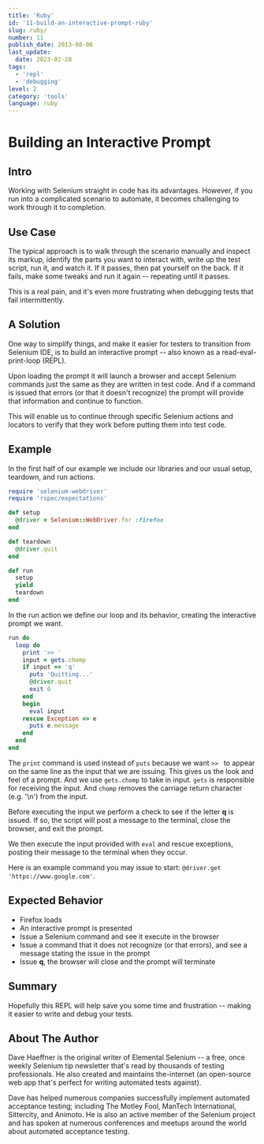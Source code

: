 ```yaml
---
title: 'Ruby'
id: '11-build-an-interactive-prompt-ruby'
slug: ruby/
number: 11
publish_date: 2013-08-06
last_update:
  date: 2023-02-28
tags:
  - 'repl'
  - 'debugging'
level: 2
category: 'tools'
language: ruby
---
```


# Building an Interactive Prompt

## Intro

Working with Selenium straight in code has its advantages. However, if you run into a complicated scenario to automate, it becomes challenging to work through it to completion.

## Use Case

The typical approach is to walk through the scenario manually and inspect its markup, identify the parts you want to interact with, write up the test script, run it, and watch it. If it passes, then pat yourself on the back. If it fails, make some tweaks and run it again -- repeating until it passes.

This is a real pain, and it's even more frustrating when debugging tests that fail intermittently.

## A Solution

One way to simplify things, and make it easier for testers to transition from Selenium IDE, is to build an interactive prompt -- also known as a read-eval-print-loop (REPL).

Upon loading the prompt it will launch a browser and accept Selenium commands just the same as they are written in test code. And if a command is issued that errors (or that it doesn't recognize) the prompt will provide that information and continue to function.

This will enable us to continue through specific Selenium actions and locators to verify that they work before putting them into test code.

## Example

In the first half of our example we include our libraries and our usual setup, teardown, and run actions.

```ruby
require 'selenium-webdriver'
require 'rspec/expectations'

def setup
  @driver = Selenium::WebDriver.for :firefox
end

def teardown
  @driver.quit
end

def run
  setup
  yield
  teardown
end
```

In the run action we define our loop and its behavior, creating the interactive prompt we want.

```ruby
run do
  loop do
    print '>> '
    input = gets.chomp
    if input == 'q'
      puts 'Quitting...'
      @driver.quit
      exit 0
    end
    begin
      eval input
    rescue Exception => e
      puts e.message
    end
  end
end
```

The `print` command is used instead of `puts` because we want `>> ` to appear on the same line as the input that we are issuing. This gives us the look and feel of a prompt. And we use `gets.chomp` to take in input. `gets` is responsible for receiving the input. And `chomp` removes the carriage return character (e.g. '\n') from the input.

Before executing the input we perform a check to see if the letter __q__ is issued. If so, the script will post a message to the terminal, close the browser, and exit the prompt.

We then execute the input provided with `eval` and rescue exceptions, posting their message to the terminal when they occur.

Here is an example command you may issue to start: `@driver.get 'https://www.google.com'`.


## Expected Behavior

+ Firefox loads
+ An interactive prompt is presented
+ Issue a Selenium command and see it execute in the browser
+ Issue a command that it does not recognize (or that errors), and see a message stating the issue in the prompt
+ Issue __q__, the browser will close and the prompt will terminate

## Summary

Hopefully this REPL will help save you some time and frustration -- making it easier to write and debug your tests.

## About The Author

Dave Haeffner is the original writer of Elemental Selenium -- a free, once weekly Selenium tip newsletter that's read by thousands of testing professionals. He also created and maintains the-internet (an open-source web app that's perfect for writing automated tests against).

Dave has helped numerous companies successfully implement automated acceptance testing; including The Motley Fool, ManTech International, Sittercity, and Animoto. He is also an active member of the Selenium project and has spoken at numerous conferences and meetups around the world about automated acceptance testing.
